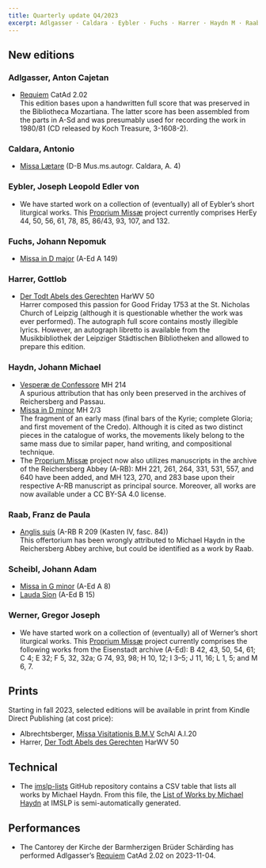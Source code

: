 ```yaml
---
title: Quarterly update Q4/2023
excerpt: Adlgasser · Caldara · Eybler · Fuchs · Harrer · Haydn M · Raab · Scheibl · Werner · Prints · IMSLP Lists · Performances
---
```


## New editions

### Adlgasser, Anton Cajetan

- [Requiem](/scores/anton-cajetan-adlgasser/#work-catad-2-02) CatAd 2.02<br/>
  This edition bases upon a handwritten full score that was preserved in the Bibliotheca Mozartiana. The latter score has been assembled from the parts in A-Sd and was presumably used for recording the work in 1980/81 (CD released by Koch Treasure, 3-1608-2).


### Caldara, Antonio

- [Missa Lætare](/scores/antonio-caldara/#work-d-b-mus-ms-autogr--caldara-a--4) (D-B Mus.ms.autogr. Caldara, A. 4)


### Eybler, Joseph Leopold Edler von

- We have started work on a collection of (eventually) all of Eybler’s short liturgical works. This [Proprium Missæ](/projects/eybler-proprium-missae/) project currently comprises HerEy 44, 50, 56, 61, 78, 85, 86/43, 93, 107, and 132.


### Fuchs, Johann Nepomuk

- [Missa in D major](/scores/johann-nepomuk-fuchs/#work-a-ed-a-149) (A-Ed A 149)


### Harrer, Gottlob

- [Der Todt Abels des Gerechten](/scores/gottlob-harrer/#work-harwv-50) HarWV 50<br/>
  Harrer composed this passion for Good Friday 1753 at the St. Nicholas Church of Leipzig (although it is questionable whether the work was ever performed). The autograph full score contains mostly illegible lyrics. However, an autograph libretto is available from the Musikbibliothek der Leipziger Städtischen Bibliotheken and allowed to prepare this edition.


### Haydn, Johann Michael

- [Vesperæ de Confessore](/scores/johann-michael-haydn/#work-mh-214) MH 214<br/>
  A spurious attribution that has only been preserved in the archives of Reichersberg and Passau.
- [Missa in D minor](/scores/johann-michael-haydn/#work-mh-2-3) MH 2/3<br/>
  The fragment of an early mass (final bars of the Kyrie; complete Gloria; and first movement of the Credo). Although it is cited as two distinct pieces in the catalogue of works, the movements likely belong to the same mass due to similar paper, hand writing, and compositional technique.
- The [Proprium Missæ](/projects/haydn-m-proprium-missae/) project now also utilizes manuscripts in the archive of the Reichersberg Abbey (A-RB): MH 221, 261, 264, 331, 531, 557, and 640 have been added, and MH 123, 270, and 283 base upon their respective A-RB manuscript as principal source. Moreover, all works are now available under a CC BY-SA 4.0 license.


### Raab, Franz de Paula

- [Anglis suis](/scores/franz-de-paula-raab/##work-a-rb-r-209-kasten-iv-fasc--84) (A-RB R 209 (Kasten IV, fasc. 84))<br/>
  This offertorium has been wrongly attributed to Michael Haydn in the Reichersberg Abbey archive, but could be identified as a work by Raab.


### Scheibl, Johann Adam

- [Missa in G minor](/scores/johann-adam-scheibl/#work-a-ed-a-8) (A-Ed A 8)
- [Lauda Sion](/scores/johann-adam-scheibl/#work-a-ed-b-14) (A-Ed B 15)


### Werner, Gregor Joseph

- We have started work on a collection of (eventually) all of Werner’s short liturgical works. This [Proprium Missæ](/projects/werner-proprium-missae/) project currently comprises the following works from the Eisenstadt archive (A-Ed): B 42, 43, 50, 54, 61; C 4; E 32; F 5, 32, 32a; G 74, 93, 98; H 10, 12; I 3–5; J 11, 16; L 1, 5; and M 6, 7.


## Prints

Starting in fall 2023, selected editions will be available in print from Kindle Direct Publishing (at cost price):

- Albrechtsberger, [Missa Visitationis B.M.V](https://www.amazon.de/dp/B0CKKPYBGJ) SchAl A.I.20
- Harrer, [Der Todt Abels des Gerechten](https://www.amazon.de/dp/B0CM9JV918) HarWV 50


## Technical

- The [imslp-lists](https://github.com/edition-esser-skala/imslp-lists) GitHub repository contains a CSV table that lists all works by Michael Haydn. From this file, the [List of Works by Michael Haydn](https://imslp.org/wiki/List_of_works_by_Michael_Haydn) at IMSLP is semi-automatically generated.


## Performances

- The Cantorey der Kirche der Barmherzigen Brüder Schärding has performed Adlgasser’s [Requiem](/scores/anton-cajetan-adlgasser/#work-catad-2-02) CatAd 2.02 on 2023-11-04.
